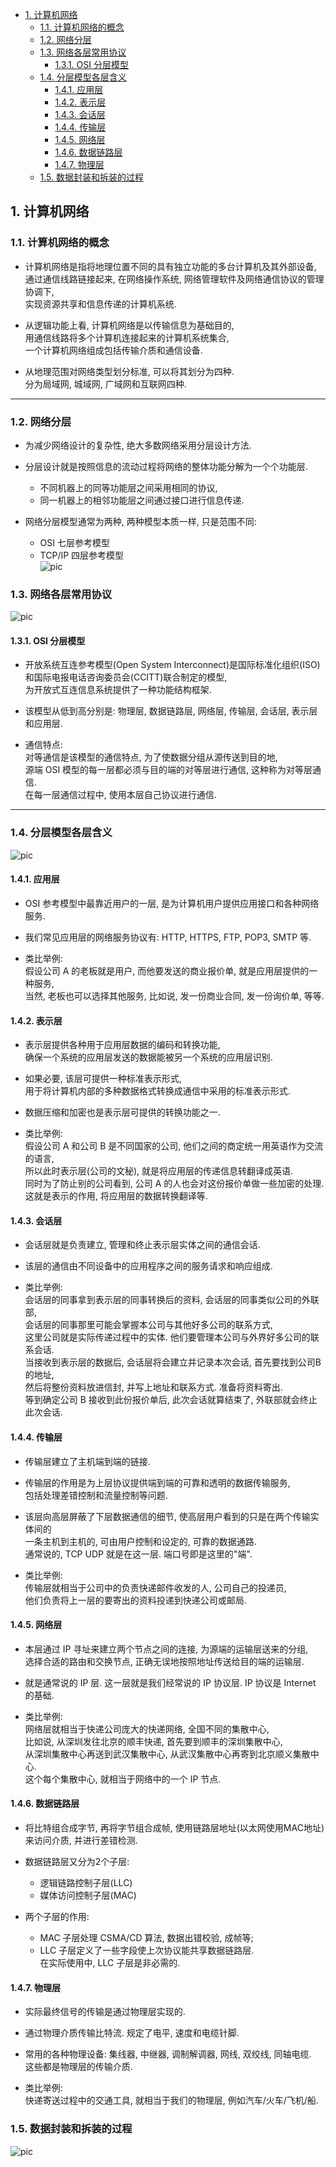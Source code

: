 <!-- TOC -->

- [1. 计算机网络](#1-计算机网络)
  - [1.1. 计算机网络的概念](#11-计算机网络的概念)
  - [1.2. 网络分层](#12-网络分层)
  - [1.3. 网络各层常用协议](#13-网络各层常用协议)
    - [1.3.1. OSI 分层模型](#131-osi-分层模型)
  - [1.4. 分层模型各层含义](#14-分层模型各层含义)
    - [1.4.1. 应用层](#141-应用层)
    - [1.4.2. 表示层](#142-表示层)
    - [1.4.3. 会话层](#143-会话层)
    - [1.4.4. 传输层](#144-传输层)
    - [1.4.5. 网络层](#145-网络层)
    - [1.4.6. 数据链路层](#146-数据链路层)
    - [1.4.7. 物理层](#147-物理层)
  - [1.5. 数据封装和拆装的过程](#15-数据封装和拆装的过程)

<!-- /TOC -->

## 1. 计算机网络

### 1.1. 计算机网络的概念
- 计算机网络是指将地理位置不同的具有独立功能的多台计算机及其外部设备,  
  通过通信线路链接起来, 在网络操作系统, 网络管理软件及网络通信协议的管理协调下,  
  实现资源共享和信息传递的计算机系统.

- 从逻辑功能上看, 计算机网络是以传输信息为基础目的,  
  用通信线路将多个计算机连接起来的计算机系统集合,  
  一个计算机网络组成包括传输介质和通信设备.

- 从地理范围对网络类型划分标准, 可以将其划分为四种.  
  分为局域网, 城域网, 广域网和互联网四种.  

****

### 1.2. 网络分层
- 为减少网络设计的复杂性, 绝大多数网络采用分层设计方法.  

- 分层设计就是按照信息的流动过程将网络的整体功能分解为一个个功能层.  
  - 不同机器上的同等功能层之间采用相同的协议,  
  - 同一机器上的相邻功能层之间通过接口进行信息传递.

- 网络分层模型通常为两种, 两种模型本质一样, 只是范围不同:  
  - OSI 七层参考模型
  - TCP/IP 四层参考模型  
  ![pic](../99.images/2021-02-23-09-59-07.png)

### 1.3. 网络各层常用协议
![pic](../99.images/2021-02-25-14-25-22.png)

#### 1.3.1. OSI 分层模型
- 开放系统互连参考模型(Open System Interconnect)是国际标准化组织(ISO)  
  和国际电报电话咨询委员会(CCITT)联合制定的模型,   
  为开放式互连信息系统提供了一种功能结构框架.

- 该模型从低到高分别是: 物理层, 数据链路层, 网络层, 传输层, 会话层, 表示层和应用层.  

- 通信特点:  
  对等通信是该模型的通信特点, 为了使数据分组从源传送到目的地,  
  源端 OSI 模型的每一层都必须与目的端的对等层进行通信, 这种称为对等层通信.  
  在每一层通信过程中, 使用本层自己协议进行通信.
****

### 1.4. 分层模型各层含义
![pic](../99.images/2021-02-23-11-31-46.png)

#### 1.4.1. 应用层
- OSI 参考模型中最靠近用户的一层, 是为计算机用户提供应用接口和各种网络服务.  

- 我们常见应用层的网络服务协议有: HTTP, HTTPS, FTP, POP3, SMTP 等. 

- 类比举例:  
  假设公司 A 的老板就是用户, 而他要发送的商业报价单, 就是应用层提供的一种服务,  
  当然, 老板也可以选择其他服务, 比如说, 发一份商业合同, 发一份询价单, 等等.  

#### 1.4.2. 表示层
- 表示层提供各种用于应用层数据的编码和转换功能,  
  确保一个系统的应用层发送的数据能被另一个系统的应用层识别. 

- 如果必要, 该层可提供一种标准表示形式,  
  用于将计算机内部的多种数据格式转换成通信中采用的标准表示形式. 

- 数据压缩和加密也是表示层可提供的转换功能之一. 

- 类比举例:  
  假设公司 A 和公司 B 是不同国家的公司, 他们之间的商定统一用英语作为交流的语言,  
  所以此时表示层(公司的文秘), 就是将应用层的传递信息转翻译成英语.  
  同时为了防止别的公司看到, 公司 A 的人也会对这份报价单做一些加密的处理.  
  这就是表示的作用, 将应用层的数据转换翻译等. 

#### 1.4.3. 会话层
- 会话层就是负责建立, 管理和终止表示层实体之间的通信会话.  

- 该层的通信由不同设备中的应用程序之间的服务请求和响应组成.       

- 类比举例:  
  会话层的同事拿到表示层的同事转换后的资料, 会话层的同事类似公司的外联部,  
  会话层的同事那里可能会掌握本公司与其他好多公司的联系方式,  
  这里公司就是实际传递过程中的实体. 他们要管理本公司与外界好多公司的联系会话.  
  当接收到表示层的数据后, 会话层将会建立并记录本次会话, 首先要找到公司B的地址,  
  然后将整份资料放进信封, 并写上地址和联系方式. 准备将资料寄出.  
  等到确定公司 B 接收到此份报价单后, 此次会话就算结束了, 外联部就会终止此次会话. 

#### 1.4.4. 传输层
- 传输层建立了主机端到端的链接.  

- 传输层的作用是为上层协议提供端到端的可靠和透明的数据传输服务,  
  包括处理差错控制和流量控制等问题. 

- 该层向高层屏蔽了下层数据通信的细节, 使高层用户看到的只是在两个传输实体间的  
  一条主机到主机的, 可由用户控制和设定的, 可靠的数据通路.   
  通常说的, TCP UDP 就是在这一层. 端口号即是这里的"端". 

- 类比举例:  
  传输层就相当于公司中的负责快递邮件收发的人, 公司自己的投递员,  
  他们负责将上一层的要寄出的资料投递到快递公司或邮局. 

#### 1.4.5. 网络层
- 本层通过 IP 寻址来建立两个节点之间的连接, 为源端的运输层送来的分组,  
  选择合适的路由和交换节点, 正确无误地按照地址传送给目的端的运输层.  

- 就是通常说的 IP 层. 这一层就是我们经常说的 IP 协议层. IP 协议是 Internet 的基础. 

- 类比举例:  
  网络层就相当于快递公司庞大的快递网络, 全国不同的集散中心,  
  比如说, 从深圳发往北京的顺丰快递, 首先要到顺丰的深圳集散中心,  
  从深圳集散中心再送到武汉集散中心, 从武汉集散中心再寄到北京顺义集散中心.  
  这个每个集散中心, 就相当于网络中的一个 IP 节点. 

#### 1.4.6. 数据链路层 
- 将比特组合成字节, 再将字节组合成帧, 使用链路层地址(以太网使用MAC地址)  
  来访问介质, 并进行差错检测. 

- 数据链路层又分为2个子层: 
  - 逻辑链路控制子层(LLC)
  - 媒体访问控制子层(MAC)

- 两个子层的作用:
  - MAC 子层处理 CSMA/CD 算法, 数据出错校验, 成帧等; 
  - LLC 子层定义了一些字段使上次协议能共享数据链路层.  
    在实际使用中, LLC 子层是非必需的. 

#### 1.4.7. 物理层     
- 实际最终信号的传输是通过物理层实现的.  

- 通过物理介质传输比特流. 规定了电平, 速度和电缆针脚.  

- 常用的各种物理设备: 集线器, 中继器, 调制解调器, 网线, 双绞线, 同轴电缆.  
  这些都是物理层的传输介质. 

- 类比举例:  
  快递寄送过程中的交通工具, 就相当于我们的物理层, 例如汽车/火车/飞机/船.

### 1.5. 数据封装和拆装的过程  
  ![pic](../99.images/2021-02-23-10-54-13.png)

